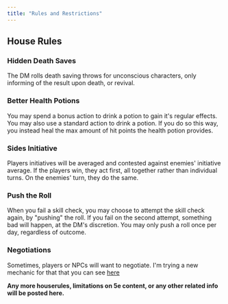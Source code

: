 ```yaml
---
title: "Rules and Restrictions"
---
```


## House Rules

### Hidden Death Saves
The DM rolls death saving throws for unconscious characters, only informing of the result upon death, or revival.

### Better Health Potions
You may spend a bonus action to drink a potion to gain it's regular effects. You may also use a standard action to drink a potion. If you do so this way, you instead heal the max amount of hit points the health potion provides.

### Sides Initiative
Players initiatives will be averaged and contested against enemies' initiative average. If the players win, they act first, all together rather than individual turns. On the enemies' turn, they do the same.

### Push the Roll
When you fail a skill check, you may choose to attempt the skill check again, by "pushing" the roll. If you fail on the second attempt, something bad will happen, at the DM's discretion. You may only push a roll once per day, regardless of outcome.

### Negotiations
Sometimes, players or NPCs will want to negotiate. I'm trying a new mechanic for that that you can see [here](../content/negotiations-ruleset)


<b>Any more houserules, limitations on 5e content, or any other related info will be posted here.</b>